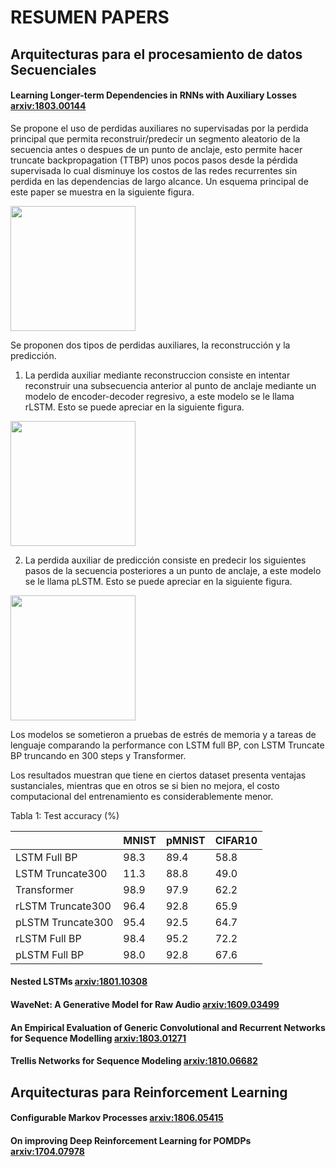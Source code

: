 # RESUMEN PAPERS

## Arquitecturas para el procesamiento de datos Secuenciales

#### Learning Longer-term Dependencies in RNNs with Auxiliary Losses [arxiv:1803.00144](https://arxiv.org/abs/1803.00144)

Se propone el uso de perdidas auxiliares no supervisadas por la perdida principal que permita reconstruir/predecir un segmento aleatorio de la secuencia antes o despues de un punto de anclaje, esto permite hacer truncate backpropagation (TTBP) unos pocos pasos desde la pérdida supervisada lo cual disminuye los costos de las redes recurrentes sin perdida en las dependencias de largo alcance. Un esquema principal de este paper se muestra en la siguiente figura.

<img src="./Images/Aux_loss1.jpg" width="200"/> 

Se proponen dos tipos de perdidas auxiliares, la reconstrucción y la predicción.

1) La perdida auxiliar mediante reconstruccion consiste en intentar reconstruir una subsecuencia anterior al punto de anclaje mediante un modelo de encoder-decoder regresivo, a este modelo se le llama rLSTM. Esto se puede apreciar en la siguiente figura.

<img src="./Images/Aux_loss2.jpg" width="200"/> 

2) La perdida auxiliar de predicción consiste en predecir los siguientes pasos de la secuencia posteriores a un punto de anclaje, a este modelo se le llama pLSTM. Esto se puede apreciar en la siguiente figura.

<img src="./Images/Aux_loss3.jpg" width="200"/> 

Los modelos se sometieron a pruebas de estrés de memoria y a tareas de lenguaje comparando la performance con LSTM full BP, con LSTM Truncate BP truncando en 300 steps y Transformer.

Los resultados muestran que tiene en ciertos dataset presenta ventajas sustanciales, mientras que en otros se si bien no mejora, el costo computacional del entrenamiento es considerablemente menor.

Tabla 1: Test accuracy (%)

|                   | MNIST | pMNIST | CIFAR10 |
|-------------------|-------|--------|---------|
| LSTM Full BP      | 98.3  | 89.4   | 58.8    |
| LSTM Truncate300  | 11.3  | 88.8   | 49.0    |
| Transformer       | 98.9  | 97.9   | 62.2    |
| rLSTM Truncate300 | 96.4  | 92.8   | 65.9    |
| pLSTM Truncate300 | 95.4  | 92.5   | 64.7    |
| rLSTM Full BP     | 98.4  | 95.2   | 72.2    |
| pLSTM Full BP     | 98.0  | 92.8   | 67.6    |

#### Nested LSTMs [arxiv:1801.10308](https://arxiv.org/abs/1801.10308)

#### WaveNet: A Generative Model for Raw Audio [arxiv:1609.03499](https://arxiv.org/abs/1609.03499)

#### An Empirical Evaluation of Generic Convolutional and Recurrent Networks for Sequence Modelling [arxiv:1803.01271](https://arxiv.org/abs/1803.01271)

#### Trellis Networks for Sequence Modeling [arxiv:1810.06682](https://arxiv.org/abs/1810.06682)


## Arquitecturas para Reinforcement Learning

#### Configurable Markov Processes [arxiv:1806.05415](https://arxiv.org/abs/1806.05415)

#### On improving Deep Reinforcement Learning for POMDPs [arxiv:1704.07978](https://arxiv.org/abs/1704.07978)